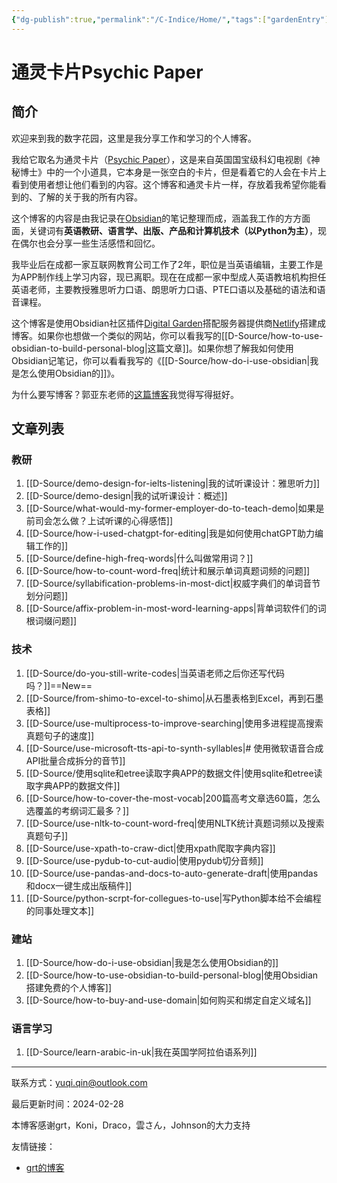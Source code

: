 ```yaml
---
{"dg-publish":true,"permalink":"/C-Indice/Home/","tags":["gardenEntry"],"created":"2023-09-21T09:27:51.000+08:00","updated":"2024-02-28T11:55:16.067+08:00"}
---
```


# 通灵卡片Psychic Paper
## 简介
欢迎来到我的数字花园，这里是我分享工作和学习的个人博客。

我给它取名为通灵卡片（[Psychic Paper](https://tardis.fandom.com/wiki/Psychic_paper)），这是来自英国国宝级科幻电视剧《神秘博士》中的一个小道具，它本身是一张空白的卡片，但是看着它的人会在卡片上看到使用者想让他们看到的内容。这个博客和通灵卡片一样，存放着我希望你能看到的、了解的关于我的所有内容。

这个博客的内容是由我记录在[Obsidian](https://obsidian.md)的笔记整理而成，涵盖我工作的方方面面，关键词有**英语教研、语言学、出版、产品和计算机技术（以Python为主）**，现在偶尔也会分享一些生活感悟和回忆。

我毕业后在成都一家互联网教育公司工作了2年，职位是当英语编辑，主要工作是为APP制作线上学习内容，现已离职。现在在成都一家中型成人英语教培机构担任英语老师，主要教授雅思听力口语、朗思听力口语、PTE口语以及基础的语法和语音课程。

这个博客是使用Obsidian社区插件[Digital Garden](https://github.com/obsidianMkdocs/obsidian-github-publisher)搭配服务器提供商[Netlify](https://app.netlify.com/teams/yuqiqin-a/overview)搭建成博客。如果你也想做一个类似的网站，你可以看我写的[[D-Source/how-to-use-obsidian-to-build-personal-blog\|这篇文章]]。如果你想了解我如何使用Obsidian记笔记，你可以看看我写的《[[D-Source/how-do-i-use-obsidian\|我是怎么使用Obsidian的]]》。

为什么要写博客？郭亚东老师的[这篇博客](https://www.dannyguo.com/blog/why-i-blog)我觉得写得挺好。


## 文章列表
### 教研
1. [[D-Source/demo-design-for-ielts-listening\|我的试听课设计：雅思听力]] 
2. [[D-Source/demo-design\|我的试听课设计：概述]] 
3. [[D-Source/what-would-my-former-employer-do-to-teach-demo\|如果是前司会怎么做？上试听课的心得感悟]] 
4. [[D-Source/how-i-used-chatgpt-for-editing\|我是如何使用chatGPT助力编辑工作的]] 
5. [[D-Source/define-high-freq-words\|什么叫做常用词？]] 
6. [[D-Source/how-to-count-word-freq\|统计和展示单词真题词频的问题]] 
7. [[D-Source/syllabification-problems-in-most-dict\|权威字典们的单词音节划分问题]]
8. [[D-Source/affix-problem-in-most-word-learning-apps\|背单词软件们的词根词缀问题]]

### 技术
1. [[D-Source/do-you-still-write-codes\|当英语老师之后你还写代码吗？]]==New==
2. [[D-Source/from-shimo-to-excel-to-shimo\|从石墨表格到Excel，再到石墨表格]] 
3. [[D-Source/use-multiprocess-to-improve-searching\|使用多进程提高搜索真题句子的速度]]
4. [[D-Source/use-microsoft-tts-api-to-synth-syllables\|# 使用微软语音合成API批量合成拆分的音节]] 
5. [[D-Source/使用sqlite和etree读取字典APP的数据文件\|使用sqlite和etree读取字典APP的数据文件]] 
6. [[D-Source/how-to-cover-the-most-vocab\|200篇高考文章选60篇，怎么选覆盖的考纲词汇最多？]]  
7. [[D-Source/use-nltk-to-count-word-freq\|使用NLTK统计真题词频以及搜索真题句子]]
8. [[D-Source/use-xpath-to-craw-dict\|使用xpath爬取字典内容]]
9. [[D-Source/use-pydub-to-cut-audio\|使用pydub切分音频]]
10. [[D-Source/use-pandas-and-docs-to-auto-generate-draft\|使用pandas和docx一键生成出版稿件]]
11. [[D-Source/python-scrpt-for-collegues-to-use\|写Python脚本给不会编程的同事处理文本]]

###  建站
1. [[D-Source/how-do-i-use-obsidian\|我是怎么使用Obsidian的]] 
2.  [[D-Source/how-to-use-obsidian-to-build-personal-blog\|使用Obsidian搭建免费的个人博客]]
3. [[D-Source/how-to-buy-and-use-domain\|如何购买和绑定自定义域名]]

### 语言学习
1. [[D-Source/learn-arabic-in-uk\|我在英国学阿拉伯语系列]]


---
联系方式：yuqi.qin@outlook.com

最后更新时间：2024-02-28

本博客感谢grt，Koni，Draco，雲さん，Johnson的大力支持

友情链接：
- [grt的博客](https://gaoryrt.com/)